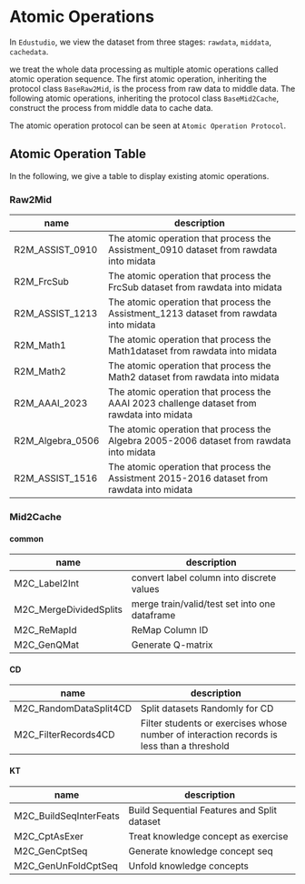 # Atomic Operations

In `Edustudio`, we view the dataset from three stages: `rawdata`, `middata`, `cachedata`.

 we treat the whole data processing as multiple atomic operations called atomic operation sequence. 
The first atomic operation, inheriting the protocol class `BaseRaw2Mid`, is the process from raw data to middle data.
The following atomic operations, inheriting the protocol class `BaseMid2Cache`,  construct the process from middle data to cache data.

The atomic operation protocol can be seen at `Atomic Operation Protocol`.



## Atomic Operation Table

In the following, we give a table to display existing atomic operations.

### Raw2Mid

| name            | description                                                  |
| --------------- | ------------------------------------------------------------ |
| R2M_ASSIST_0910 | The atomic operation that process the Assistment_0910 dataset from rawdata into midata |
| R2M_FrcSub      | The atomic operation that process the FrcSub dataset from rawdata into midata |
| R2M_ASSIST_1213 | The atomic operation that process the Assistment_1213 dataset from rawdata into midata |
| R2M_Math1       | The atomic operation that process the Math1dataset from rawdata into midata |
| R2M_Math2       | The atomic operation that process the Math2 dataset from rawdata into midata |
| R2M_AAAI_2023   | The atomic operation that process the AAAI 2023 challenge dataset from rawdata into midata |
| R2M_Algebra_0506 | The atomic operation that process the Algebra 2005-2006 dataset from rawdata into midata |
| R2M_ASSIST_1516 | The atomic operation that process the Assistment 2015-2016 dataset from rawdata into midata |

### Mid2Cache

#### common

| name                   | description                                   |
| ---------------------- | --------------------------------------------- |
| M2C_Label2Int          | convert label column into discrete values     |
| M2C_MergeDividedSplits | merge train/valid/test set into one dataframe |
| M2C_ReMapId            | ReMap Column ID                               |
| M2C_GenQMat            | Generate Q-matrix                             |

#### CD

| name                   | description                                                  |
| ---------------------- | ------------------------------------------------------------ |
| M2C_RandomDataSplit4CD | Split datasets Randomly for CD                               |
| M2C_FilterRecords4CD   | Filter students or exercises whose number of interaction records is less than a threshold |

#### KT

| name                   | description                                 |
| ---------------------- | ------------------------------------------- |
| M2C_BuildSeqInterFeats | Build Sequential Features and Split dataset |
| M2C_CptAsExer          | Treat knowledge concept as exercise         |
| M2C_GenCptSeq          | Generate knowledge concept seq              |
| M2C_GenUnFoldCptSeq    | Unfold knowledge concepts                   |

